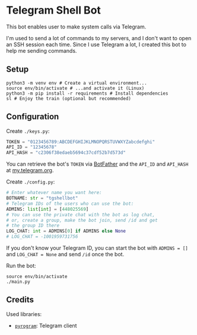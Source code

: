 # Telegram Shell Bot

This bot enables user to make system calls via Telegram.

I'm used to send a lot of commands to my servers, and I don't want to open an SSH session each time. Since I use Telegram a lot, I created this bot to help me sending commands.

## Setup

```shell
python3 -m venv env # Create a virtual environment...
source env/bin/activate # ...and activate it (Linux)
python3 -m pip install -r requirements # Install dependencies
sl # Enjoy the train (optional but recommended)
```

## Configuration

Create `./keys.py`:

```python
TOKEN = "0123456789:ABCDEFGHIJKLMNOPQRSTUVWXYZabcdefghi"
API_ID = "12345678"
API_HASH = "c2306f38edaeb5694c37cdf52b7d573d"
```

You can retrieve the bot's `TOKEN` via [BotFather](https://BotFather.t.me) and the `API_ID` and `API_HASH` at [my.telegram.org](https://my.telegram.org/apps).

Create `./config.py`:

```python
# Enter whatever name you want here:
BOTNAME: str = "tgshellbot"
# Telegram IDs of the users who can use the bot:
ADMINS: list[int] = [448025569]
# You can use the private chat with the bot as log chat,
# or, create a group, make the bot join, send /id and get
# the group ID there
LOG_CHAT: int = ADMINS[0] if ADMINS else None
# LOG_CHAT = -1001959731756
```

If you don't know your Telegram ID, you can start the bot with `ADMINS = []` and `LOG_CHAT = None` and send `/id` once the bot.

Run the bot:

```shell
source env/bin/activate
./main.py
```

## Credits

Used libraries:

- [`pyrogram`](https://pyrogram.org/): Telegram client

# 
